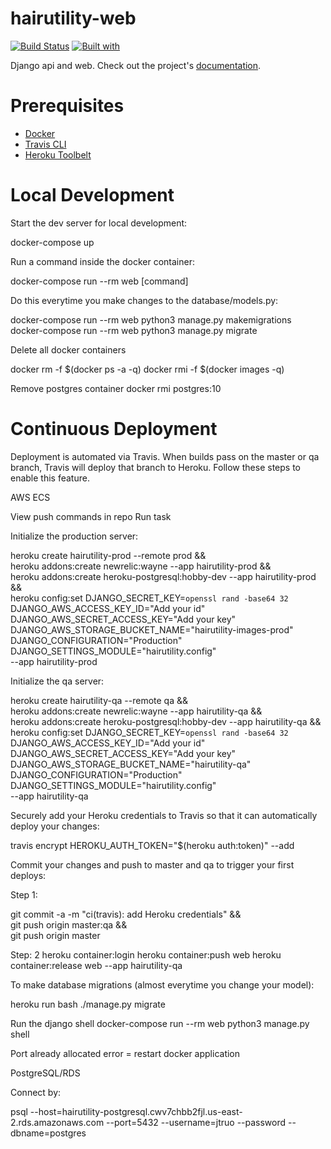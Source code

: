 # hairutility-web

[![Build Status](https://travis-ci.org/jtruo/hairutility-web.svg?branch=master)](https://travis-ci.org/jtruo/hairutility-web)
[![Built with](https://img.shields.io/badge/Built_with-Cookiecutter_Django_Rest-F7B633.svg)](https://github.com/agconti/cookiecutter-django-rest)

Django api and web. Check out the project's [documentation](http://jtruo.github.io/hairutility-web/).

# Prerequisites

- [Docker](https://docs.docker.com/docker-for-mac/install/)  
- [Travis CLI](http://blog.travis-ci.com/2013-01-14-new-client/)
- [Heroku Toolbelt](https://toolbelt.heroku.com/)

# Local Development

Start the dev server for local development:

docker-compose up

Run a command inside the docker container:

docker-compose run --rm web [command]


Do this everytime you make changes to the database/models.py:

docker-compose run --rm web python3 manage.py makemigrations
docker-compose run --rm web python3 manage.py migrate

Delete all docker containers

docker rm -f $(docker ps -a -q)
docker rmi -f $(docker images -q)

Remove postgres container
docker rmi postgres:10


# Continuous Deployment

Deployment is automated via Travis. When builds pass on the master or qa branch, Travis will deploy that branch to Heroku. Follow these steps to enable this feature.


AWS ECS

View push commands in repo
Run task




Initialize the production server:


heroku create hairutility-prod --remote prod && \
    heroku addons:create newrelic:wayne --app hairutility-prod && \
    heroku addons:create heroku-postgresql:hobby-dev --app hairutility-prod && \
    heroku config:set DJANGO_SECRET_KEY=`openssl rand -base64 32` \
        DJANGO_AWS_ACCESS_KEY_ID="Add your id" \
        DJANGO_AWS_SECRET_ACCESS_KEY="Add your key" \
        DJANGO_AWS_STORAGE_BUCKET_NAME="hairutility-images-prod" \
        DJANGO_CONFIGURATION="Production" \
        DJANGO_SETTINGS_MODULE="hairutility.config" \
        --app hairutility-prod


Initialize the qa server:


heroku create hairutility-qa --remote qa && \
    heroku addons:create newrelic:wayne --app hairutility-qa && \
    heroku addons:create heroku-postgresql:hobby-dev --app hairutility-qa && \
    heroku config:set DJANGO_SECRET_KEY=`openssl rand -base64 32` \
        DJANGO_AWS_ACCESS_KEY_ID="Add your id" \
        DJANGO_AWS_SECRET_ACCESS_KEY="Add your key" \
        DJANGO_AWS_STORAGE_BUCKET_NAME="hairutility-qa" \
        DJANGO_CONFIGURATION="Production" \
        DJANGO_SETTINGS_MODULE="hairutility.config" \
        --app hairutility-qa


Securely add your Heroku credentials to Travis so that it can automatically deploy your changes:


travis encrypt HEROKU_AUTH_TOKEN="$(heroku auth:token)" --add


Commit your changes and push to master and qa to trigger your first deploys:

Step 1:

git commit -a -m "ci(travis): add Heroku credentials" && \
git push origin master:qa && \
git push origin master

Step: 2
heroku container:login
heroku container:push web
heroku container:release web --app hairutility-qa

To make database migrations (almost everytime you change your model):

heroku run bash
./manage.py migrate

Run the django shell
docker-compose run --rm web python3 manage.py shell

Port already allocated error = restart docker application

PostgreSQL/RDS

Connect by:

psql --host=hairutility-postgresql.cwv7chbb2fjl.us-east-2.rds.amazonaws.com --port=5432 --username=jtruo --password --dbname=postgres
